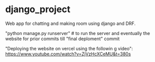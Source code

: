# django_project
Web app for chatting and making room using django and DRF.

"python manage.py runserver" # to run the server and eventually the website for prior commits till "final deploment" commit

"Deploying the website on vercel using the followin g video": 
https://www.youtube.com/watch?v=ZjVzHcXCeMU&t=380s
